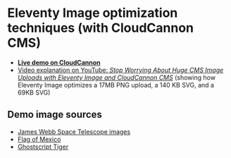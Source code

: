 # Eleventy Image optimization techniques (with CloudCannon CMS)

* [**Live demo on CloudCannon**](https://talented-snake.cloudvent.net/)
* [Video explanation on YouTube: _Stop Worrying About Huge CMS Image Uploads with Eleventy Image and CloudCannon CMS_](https://www.youtube.com/watch?v=Dsd831CSazA) (showing how Eleventy Image optimizes a 17MB PNG upload, a 140 KB SVG, and a 69KB SVG)


## Demo image sources

* [James Webb Space Telescope images](https://science.nasa.gov/mission/webb/multimedia/images#First-Images)
* [Flag of Mexico](https://commons.wikimedia.org/wiki/File:Flag_of_Mexico.svg)
* [Ghostscript Tiger](https://commons.wikimedia.org/wiki/File:Ghostscript_Tiger.svg)
